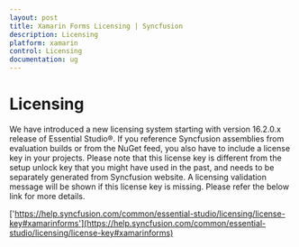 ```yaml
---
layout: post
title: Xamarin Forms Licensing | Syncfusion
description: Licensing
platform: xamarin
control: Licensing
documentation: ug
---
```


# Licensing
We have introduced a new licensing system starting with version 16.2.0.x release of Essential Studio®. If you reference Syncfusion assemblies from evaluation builds or from the NuGet feed, you also have to include a license key in your projects. Please note that this license key is different from the setup unlock key that you might have used in the past, and needs to be separately generated from Syncfusion website. A licensing validation message will be shown if this license key is missing. Please refer the below link for more details.
 
['https://help.syncfusion.com/common/essential-studio/licensing/license-key#xamarinforms'](https://help.syncfusion.com/common/essential-studio/licensing/license-key#xamarinforms)
